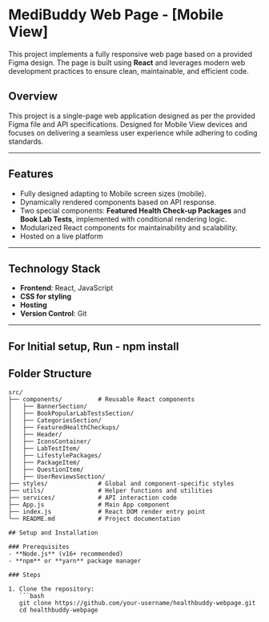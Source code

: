 # MediBuddy Web Page  - [Mobile View]

This project implements a fully responsive web page based on a provided Figma design. The page is built using **React** and leverages modern web development practices to ensure clean, maintainable, and efficient code.

## Overview  

This project is a single-page web application designed as per the provided Figma file and API specifications. Designed for Mobile View devices and focuses on delivering a seamless user experience while adhering to coding standards.  

---

## Features  

- Fully designed adapting to Mobile screen sizes (mobile).  
- Dynamically rendered components based on API response.  
- Two special components: **Featured Health Check-up Packages** and **Book Lab Tests**, implemented with conditional rendering logic.  
- Modularized React components for maintainability and scalability.  
- Hosted on a live platform   

---

## Technology Stack  

- **Frontend**: React, JavaScript  
- **CSS for styling**  
- **Hosting** 
- **Version Control**: Git  

---

## For Initial setup, Run - npm install

## Folder Structure  

```plaintext
src/  
├── components/          # Reusable React components  
│   ├── BannerSection/  
│   ├── BookPopularLabTestsSection/  
│   ├── CategoriesSection/  
│   ├── FeaturedHealthCheckups/  
│   ├── Header/  
│   ├── IconsContainer/  
│   ├── LabTestItem/  
│   ├── LifestylePackages/  
│   ├── PackageItem/  
│   ├── QuestionItem/  
│   ├── UserReviewsSection/  
├── styles/              # Global and component-specific styles  
├── utils/               # Helper functions and utilities  
├── services/            # API interaction code  
├── App.js               # Main App component  
├── index.js             # React DOM render entry point  
└── README.md            # Project documentation

## Setup and Installation  

### Prerequisites  
- **Node.js** (v16+ recommended)  
- **npm** or **yarn** package manager  

### Steps  

1. Clone the repository:  
   ```bash
   git clone https://github.com/your-username/healthbuddy-webpage.git  
   cd healthbuddy-webpage

